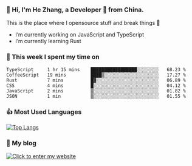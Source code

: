 ### 👋 Hi, I'm He Zhang, a Developer 🚀 from China.

This is the place where I opensource stuff and break things :rofl:

- I’m currently working on JavaScript and TypeScript
- I’m currently learning Rust

### 💪 This week I spent my time on 
<!--START_SECTION:waka-->

```text
TypeScript     1 hr 15 mins    █████████████████░░░░░░░░   68.23 %
CoffeeScript   19 mins         ████▒░░░░░░░░░░░░░░░░░░░░   17.27 %
Rust           7 mins          █▓░░░░░░░░░░░░░░░░░░░░░░░   06.89 %
CSS            4 mins          █░░░░░░░░░░░░░░░░░░░░░░░░   04.12 %
JavaScript     2 mins          ▒░░░░░░░░░░░░░░░░░░░░░░░░   01.82 %
JSON           1 min           ▒░░░░░░░░░░░░░░░░░░░░░░░░   01.55 %
```

<!--END_SECTION:waka-->

### 👍 Most Used Languages
[![Top Langs](https://github-readme-stats.vercel.app/api/top-langs/?username=zhanghecool&layout=compact)](https://zhanghe.cool)

### 🌈 My blog 
[![Click to enter my website](https://cdn.jsdelivr.net/gh/zhanghecool/assets/images/gif/zhanghecools.gif)](https://zhanghe.cool)
